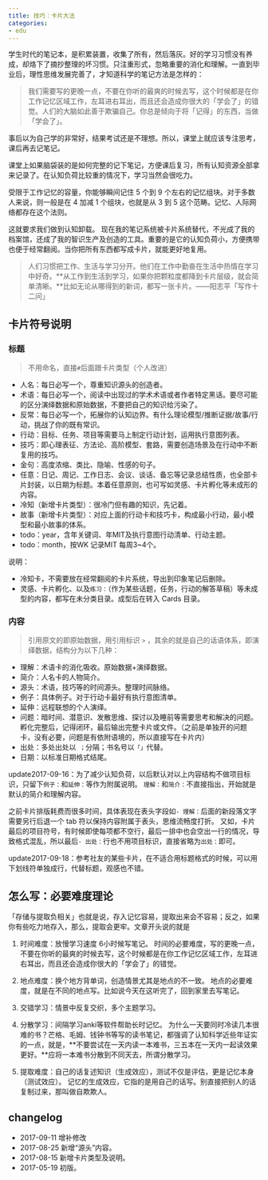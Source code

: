 ```yaml
---
title: 技巧：卡片大法
categories: 
- edu
---
```


学生时代的笔记本，是积累装置，收集了所有，然后落灰。好的学习习惯没有养成，却烙下了摘抄整理的坏习惯。只注重形式，忽略重要的消化和理解。一直到毕业后，理性思维发展完善了，才知道科学的笔记方法是怎样的：
> 我们需要写的更晚一点，不要在你听的最爽的时候去写，这个时候都是在你工作记忆区域工作，左耳进右耳出，而且还会造成你很大的「学会了」的错觉。人们的大脑如此善于欺骗自己。你总是倾向于将「记得」的东西，当做「学会了」。

事后以为自己学的非常好，结果考试还是不理想。所以，课堂上就应该专注思考，课后再去记笔记。

课堂上如果脑袋装的是如何完整的记下笔记，方便课后复习，所有认知资源全部拿来记录了。在认知负荷比较重的情况下，学习当然会很吃力。

受限于工作记忆的容量，你能够瞬间记住 5 个到 9 个左右的记忆组块。对于多数人来说，则一般是在 4 加减 1 个组块，也就是从 3 到 5 这个范畴。记忆、人际网络都存在这个法则。

这就要求我们做到认知卸载。 现在我的笔记系统被卡片系统替代，不光成了我的档案馆，还成了我的智识生产及创造的工具。重要的是它的认知负荷小，方便携带也便于经常翻阅。当你把所有东西都写成卡片，就能更好地复用。
> 人们习惯把工作、生活与学习分开。他们在工作中勤奋在生活中热情在学习中好奇。**从工作到生活到学习，如果你把颗粒度都降到卡片层级，就会简单清晰。**比如无论从哪得到的新词，都写一张卡片。——阳志平「写作十二问」


## 卡片符号说明

### 标题

> 不用命名，直接`#`后面跟卡片类型（个人改进）
	
- 人名：每日必写一个，尊重知识源头的创造者。
- 术语：每日必写一个，阅读中出现过的学术术语或者作者特定黑话。要尽可能的区分演绎数据和原始数据，不要把自己的知识给污染了。
- 反常：每日必写一个，拓展你的认知边界。有什么理论模型/推断证据/故事/行动，挑战了你的既有常识。	
- 行动：目标、任务、项目等需要马上制定行动计划，运用执行意图列表。
- 技巧：即心理表征、方法论、高阶模型、套路，需要创造场景及在行动中不断复用的技巧。
- 金句：高度浓缩、类比、隐喻、性感的句子。
- 任意：日记、周记、工作日志、会议、谈话、备忘等记录总结性质，也全部卡片封装，以日期为标题。本着任意原则，也可写如灵感、卡片孵化等未成形的内容。
- 冷知（新增卡片类型）：很冷门但有趣的知识，先记着。
- 故事（新增卡片类型）：对应上面的行动卡和技巧卡，构成最小行动，最小模型和最小故事的体系。
- todo：year，含年关键词、年MIT及执行意图行动清单、行动主题。
- todo：month，按WK 记录MIT 每周3~4个。

说明：

- 冷知卡，不需要放在经常翻阅的卡片系统，导出到印象笔记后删除。
- 灵感、卡片孵化、以及`练习：`（作为某些话题，任务，行动的解答草稿）等未成型的内容，都写在未分类目录。成型后在转入 Cards 目录。

### 内容

> 引用原文的即原始数据，用引用标识 `>` ，其余的就是自己的话语体系，即演绎数据，结构分为以下几种：

- 理解：术语卡的消化吸收。原始数据+演绎数据。
- 简介：人名卡的人物简介。
- 源头：术语，技巧等的时间源头。整理时间脉络。
- 例子：具体例子。对于行动卡最好有执行意图清单。
- 延伸：远程联想的个人演绎。
- 问题：暗时间、潜意识、发散思维、探讨以及睡前等需要思考和解决的问题。孵化完整后，记得闭环，最后输出完整卡片或文件。（之前是单独开的问题卡，没有必要，问题是有依附语境的，所以直接写在卡片内）
- 出处：多处出处以` ；`分隔；书名号以`「」`代替。
- 日期：以标准日期格式结尾。

update2017-09-16：为了减少认知负荷，以后默认对以上内容结构不做项目标识，只留下`例子：`和`延伸：`等作为附属说明。
`理解：`和`简介：`不直接指出，开始就是默认的简介和理解内容。

之前卡片排版耗费而很多时间，具体表现在表头字段如`- 理解：`后面的新段落文字需要另行后退一个 tab 符以保持内容附属于表头，思维流畅度打折。
又如，卡片最后的项目符号，有时候即使每项都不空行，最后一排中也会空出一行的情况，导致格式混乱，所以最后`- 出处：`行也不用项目标识，直接省略为`出处：`即可。

update2017-09-18：参考社友的某些卡片，在不适合用标题格式的时候，可以用下划线符单独成行，代替标题，观感也不错。

## 怎么写：必要难度理论

「存储与提取负相关」也就是说，存入记忆容易，提取出来会不容易；反之，如果你有些吃力地存入，那么，提取会更牢。文章开头说的就是

1. 时间难度：放慢学习速度 6小时候写笔记。
时间的必要难度，写的更晚一点，不要在你听的最爽的时候去写，这个时候都是在你工作记忆区域工作，左耳进右耳出，而且还会造成你很大的「学会了」的错觉。
	
2. 地点难度：换个地方背单词，创造情景尤其是地点的不一致。
地点的必要难度，就是在不同的地点写。比如说今天在这听完了，回到家里去写笔记。
	
3. 交错学习：情景中反复交织，多个主题学习。 

4. 分散学习：间隔学习anki等软件帮助长时记忆。
为什么一天要同时冷读几本很难的书？芒格、毛姆、钱钟书等写的读书笔记，都强调了认知科学近些年证实的一点，就是，**不要尝试在一天内读一本难书，三五本在一天内一起读效果更好。**应将一本难书分散到不同天去，所谓分散学习。 
	
5. 提取难度：自己的话复述知识（生成效应），测试不仅是评估，更是记忆本身（测试效应）。
记忆的生成效应，它指的是用自己的话写。别直接把别人的话复制过来，那叫做自欺欺人。

## changelog

- 2017-09-11 增补修改
- 2017-08-25 新增“源头”内容。
- 2017-08-15 新增卡片类型及说明。
- 2017-05-19 初版。


